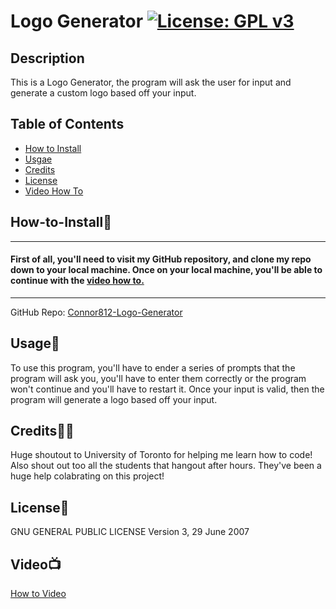 # Logo Generator [![License: GPL v3](https://img.shields.io/badge/License-GPLv3-blue.svg)](https://www.gnu.org/licenses/gpl-3.0)

## Description

This is a Logo Generator, the program will ask the user for input and generate a custom logo based off your input.

## Table of Contents

- [How to Install](#how-to-install🔌)
- [Usgae](#usage🔋)
- [Credits](#credits🙏🏻)
- [License](#license🔑)
- [Video How To](#video📺)

## How-to-Install🔌
---
#### First of all, you'll need to visit my GitHub repository, and clone my repo down to your local machine. Once on your local machine, you'll be able to continue with the [video how to.](#video)
---
GitHub Repo: [Connor812-Logo-Generator](https://github.com/Connor812/Logo-Generator.git)

## Usage🔋

To use this program, you'll have to ender a series of prompts that the program will ask you, you'll have to enter them correctly or the program won't continue and you'll have to restart it. Once your input is valid, then the program will generate a logo based off your input.

## Credits🙏🏻

Huge shoutout to University of Toronto for helping me learn how to code! Also shout out too all the students that hangout after hours. They've been a huge help colabrating on this project!

## License🔑

GNU GENERAL PUBLIC LICENSE
Version 3, 29 June 2007

## Video📺

[How to Video](https://drive.google.com/file/d/1dAlBYB4Zv01UHzsBmzmZnGviUrpCoPOj/view)
